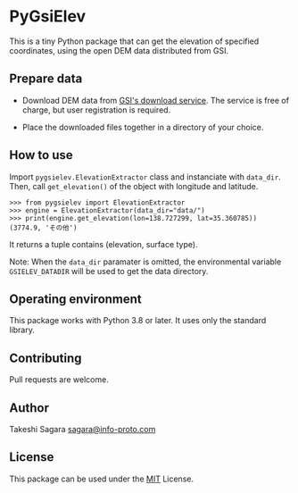 # PyGsiElev

This is a tiny Python package that can get the elevation of
specified coordinates, using the open DEM data distributed from GSI.

## Prepare data

- Download DEM data from [GSI's download service](https://fgd.gsi.go.jp/download/mapGis.php?tab=dem). The service is free of charge, but user registration is required.

- Place the downloaded files together in a directory of your choice.


## How to use

Import `pygsielev.ElevationExtractor` class and instanciate with `data_dir`.
Then, call `get_elevation()` of the object with longitude and latitude.

```
>>> from pygsielev import ElevationExtractor
>>> engine = ElevationExtractor(data_dir="data/")
>>> print(engine.get_elevation(lon=138.727299, lat=35.360785))
(3774.9, 'その他')
```

It returns a tuple contains (elevation, surface type).

Note: When the `data_dir` paramater is omitted, the environmental variable
`GSIELEV_DATADIR` will be used to get the data directory.

## Operating environment

This package works with Python 3.8 or later. It uses only the standard library.

## Contributing

Pull requests are welcome.

## Author

Takeshi Sagara <sagara@info-proto.com>

## License

This package can be used under the [MIT](https://choosealicense.com/licenses/mit/) License.
